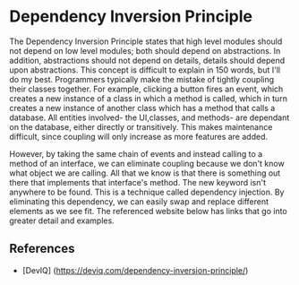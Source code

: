 # Dependency Inversion Principle
The Dependency Inversion Principle states that high level modules should not depend on low level modules; both should depend on abstractions. In addition, abstractions should not depend on details, details should depend upon abstractions. This concept is difficult to explain in 150 words, but I'll do my best. Programmers typically make the mistake of tightly coupling their classes together. For example, clicking a button fires an event, which creates a new instance of a class in which a method is called, which in turn creates a new instance of another class which has a method that calls a database. All entities involved- the UI,classes, and methods- are dependant on the database, either directly or transitively. This makes maintenance difficult, since coupling will only increase as more features are added. 

However, by taking the same chain of events and instead calling to a method of an interface, we can eliminate coupling because we don't know what object we are calling. All that we know is that there is something out there that implements that interface's method. The new keyword isn't anywhere to be found. This is a technique called dependency injection. By eliminating this dependency, we can easily swap and replace different elements as we see fit. The referenced website below has links that go into greater detail and examples. 

## References
- [DevIQ] (https://deviq.com/dependency-inversion-principle/)
